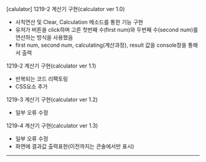 [calulator]
1219-2 계산기 구현(calculator ver 1.0)

- 사칙연산 및 Clear, Calculation 메소드를 통한 기능 구현
- 유저가 버튼을 click하며 고른 첫번째 수(first num)와 두번째 수(second num)를 연산하는 방식을 사용했음
- first num, second num, calculating(계산과정), result 값을 console창을 통해서 출력

1219-2 계산기 구현(calculator ver 1.1)

- 반복되는 코드 리팩토링
- CSS요소 추가

1219-3 계산기 구현(calculator ver 1.2)

- 일부 오류 수정

1219-4 계산기 구현(calculator ver 1.3)

- 일부 오류 수정
- 화면에 결과값 출력표현(이전까지는 콘솔에서만 표시)

---
